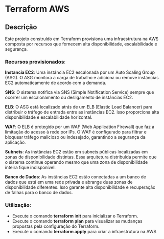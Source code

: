 # Terraform AWS


## Descrição
Este projeto construído em Terraform provisiona uma infraestrutura na AWS composta por recursos que fornecem alta disponibilidade, escalabilidade e segurança.

### Recursos provisionados:
**Instancia EC2**: Uma instância EC2 escalonada por um Auto Scaling Group (ASG). O ASG monitora a carga de trabalho e adiciona ou remove instâncias EC2 automaticamente de acordo com a demanda.

**SNS**: O sistema notifica via SNS (Simple Notification Service) sempre que ocorrer um escalonamento ou desligamento de instâncias EC2.

**ELB**: O ASG está localizado atrás de um ELB (Elastic Load Balancer) para distribuir o tráfego de entrada entre as instâncias EC2. Isso proporciona alta disponibilidade e escalabilidade horizontal.

**WAF**: O ELB é protegido por um WAF (Web Application Firewall) que faz a limitação do acesso à rede por IPs. O WAF é configurado para filtrar e bloquear tráfego malicioso ou indesejado, garantindo a segurança da aplicação.

**Subnets**: As instâncias EC2 estão em subnets públicas localizadas em zonas de disponibilidade distintas. Essa arquitetura distribuída permite que o sistema continue operando mesmo que uma zona de disponibilidade inteira fique indisponível.

**Banco de Dados**: As instâncias EC2 estão conectadas a um banco de dados que está em uma rede privada e abrange duas zonas de disponibilidade diferentes. Isso garante alta disponibilidade e recuperação de falhas para o banco de dados.

### Utilização:
* Execute o comando **terraform init** para inicializar o Terraform.
* Execute o comando **terraform plan** para visualizar as mudanças propostas pela configuração do Terraform.
* Execute o comando **terraform apply** para criar a infraestrutura na AWS.
